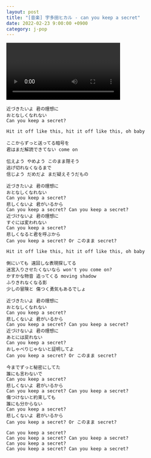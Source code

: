 ```yaml
---
layout: post
title: "[音楽] 宇多田ヒカル - can you keep a secret"
date: 2022-02-23 9:00:00 +0900
category: j-pop
---
```


<div class="video-container">
    <video id="player" class="video-js vjs-default-skin vjs-big-play-centered" data-json="/public/json/j-pop/宇多田ヒカル - can you keep a secret.json"></video>
</div>

```
近づきたいよ 君の理想に
おとなしくなれない
Can you keep a secret?

Hit it off like this, hit it off like this, oh baby

ここからずっと送ってる暗号を
君はまだ解読できてない come on

伝えよう やめよう このまま隠そう
逃げ切れなくなるまで
信じよう だめだよ まだ疑えそうだもの

近づきたいよ 君の理想に
おとなしくなれない
Can you keep a secret?
悲しくないよ 君がいるから
Can you keep a secret? Can you keep a secret?
近づけないよ 君の理想に
すぐには変われない
Can you keep a secret?
悲しくなると君を呼ぶから
Can you keep a secret? Or このまま secret?

Hit it off like this, hit it off like this, oh baby

側にいても 遠回しな表現探してる
迷宮入りさせたくないなら won't you come on?
かすかな物音 追ってくる moving shadow
ふりきれなくなる影
少しの冒険と 傷つく勇気もあるでしょ

近づきたいよ 君の理想に
おとなしくなれない
Can you keep a secret?
悲しくないよ 君がいるから
Can you keep a secret? Can you keep a secret?
近づけないよ 君の理想に
あとには戻れない
Can you keep a secret?
おしゃべりじゃないと証明してよ
Can you keep a secret? Or このまま secret?

今までずっと秘密にしてた
誰にも言わないで
Can you keep a secret?
悲しくないよ 君がいるから
Can you keep a secret? Can you keep a secret?
傷つけないと約束しても
誰にも分からない
Can you keep a secret?
悲しくないよ 君がいるから
Can you keep a secret? Or このまま secret?

Can you keep a secret?
Can you keep a secret? Can you keep a secret?
Can you keep a secret?
Can you keep a secret? Can you keep a secret?
```